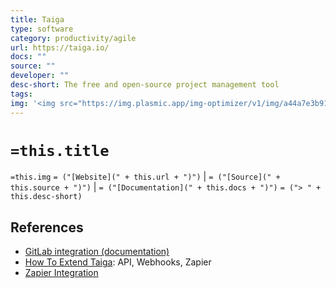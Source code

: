 ```yaml
---
title: Taiga
type: software
category: productivity/agile
url: https://taiga.io/
docs: ""
source: ""
developer: ""
desc-short: The free and open-source project management tool
tags: 
img: '<img src="https://img.plasmic.app/img-optimizer/v1/img/a44a7e3b91181684d9d1bf631c0cb622.png?q=75&f=webp" style="width: 80px; vertical-align: middle;"/>'
---
```

# `=this.title`

`=this.img` `= ("[Website](" + this.url + ")")` |  `= ("[Source](" + this.source + ")")` | `= ("[Documentation](" + this.docs + ")")`
`= ("> " + this.desc-short)`


## References

- [GitLab integration (documentation)](https://docs.taiga.io/integrations-gitlab.html)
- [How To Extend Taiga](https://community.taiga.io/t/how-to-extend-taiga/160): API, Webhooks, Zapier
- [Zapier Integration](https://community.taiga.io/t/zapier-integration/175)